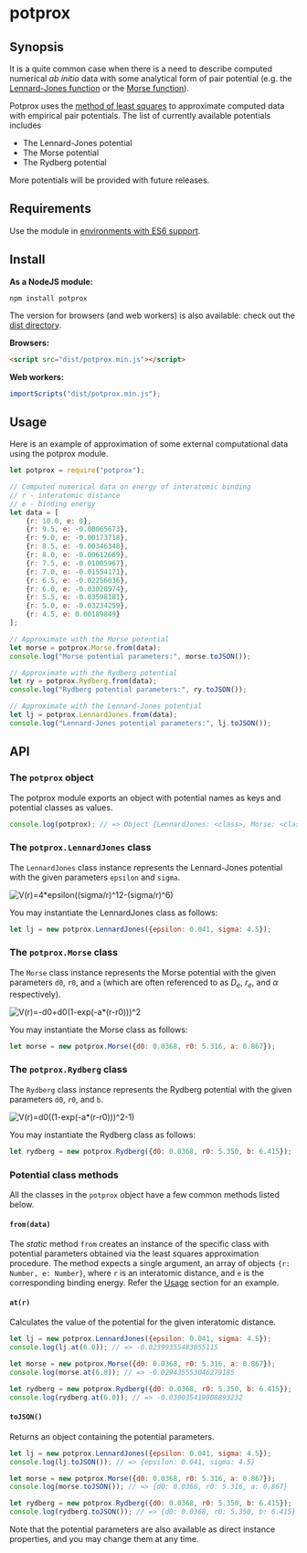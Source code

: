 # potprox

## Synopsis

It is a quite common case when there is a need to describe computed numerical *ab initio* data with some analytical form of pair potential (e.g. the [Lennard-Jones function](https://en.wikipedia.org/wiki/Lennard-Jones_potential) or the [Morse function](https://en.wikipedia.org/wiki/Morse_potential)).

Potprox uses the [method of least squares](https://en.wikipedia.org/wiki/Least_squares) to approximate computed data with empirical pair potentials. The list of currently available potentials includes

* The Lennard-Jones potential
* The Morse potential
* The Rydberg potential

More potentials will be provided with future releases.

## Requirements

Use the module in [environments with ES6 support](https://kangax.github.io/compat-table/es6/).

## Install

**As a NodeJS module:**

```
npm install potprox
```

The version for browsers (and web workers) is also available: check out the [dist directory](dist).

**Browsers:**

```html
<script src="dist/potprox.min.js"></script>
```

**Web workers:**

```javascript
importScripts("dist/potprox.min.js");
````

## Usage

Here is an example of approximation of some external computational data using the potprox module.

```javascript
let potprox = require("potprox");

// Computed numerical data on energy of interatomic binding
// r - interatomic distance
// e - binding energy
let data = [
    {r: 10.0, e: 0},
    {r: 9.5, e: -0.00065673},
    {r: 9.0, e: -0.00173718},
    {r: 8.5, e: -0.00346348},
    {r: 8.0, e: -0.00612669},
    {r: 7.5, e: -0.01005967},
    {r: 7.0, e: -0.01554171},
    {r: 6.5, e: -0.02256036},
    {r: 6.0, e: -0.03028974},
    {r: 5.5, e: -0.03598181},
    {r: 5.0, e: -0.03234259},
    {r: 4.5, e: 0.00189849}
];

// Approximate with the Morse potential
let morse = potprox.Morse.from(data);
console.log("Morse potential parameters:", morse.toJSON());

// Approximate with the Rydberg potential
let ry = potprox.Rydberg.from(data);
console.log("Rydberg potential parameters:", ry.toJSON());

// Approximate with the Lennard-Jones potential
let lj = potprox.LennardJones.from(data);
console.log("Lennard-Jones potential parameters:", lj.toJSON());
```

## API

### The `potprox` object

The potprox module exports an object with potential names as keys and potential classes as values.

```javascript
console.log(potprox); // => Object {LennardJones: <class>, Morse: <class>, ...}
```

### The `potprox.LennardJones` class

The `LennardJones` class instance represents the Lennard-Jones potential with the given parameters `epsilon` and `sigma`.

![V(r)=4*epsilon((sigma/r)^12-(sigma/r)^6)](https://latex.codecogs.com/svg.latex?V&#40;r&#41;=4\varepsilon\left[\left&#40;\frac{\sigma}{r}\right&#41;^{12}-\left&#40;\frac{\sigma}{r}\right&#41;^{6}\right])

You may instantiate the LennardJones class as follows:

```javascript
let lj = new potprox.LennardJones({epsilon: 0.041, sigma: 4.5});
```

### The `potprox.Morse` class

The `Morse` class instance represents the Morse potential with the given parameters `d0`, `r0`, and `a` (which are often referenced to as *D<sub>e</sub>*, *r<sub>e</sub>*, and *α* respectively).

![V(r)=-d0+d0(1-exp(-a*(r-r0)))^2](https://latex.codecogs.com/gif.latex?V&#40;r&#41;=-D_{0}&plus;D_{0}\left[1-\exp\left&#40;-a\left&#40;r-r_{0}\right&#41;\right&#41;\right]^{2})

You may instantiate the Morse class as follows:

```javascript
let morse = new potprox.Morse({d0: 0.0368, r0: 5.316, a: 0.867});
```

### The `potprox.Rydberg` class

The `Rydberg` class instance represents the Rydberg potential with the given parameters `d0`, `r0`, and `b`.

![V(r)=d0((1-exp(-a*(r-r0)))^2-1)](https://latex.codecogs.com/gif.latex?V&#40;r&#41;=-D_{0}\left[1&plus;\frac{b}{r_{0}}\left&#40;r-r_{0}\right&#41;\right]\exp\left[-\frac{b}{r_{0}}\left&#40;r-r_{0}\right&#41;\right])

You may instantiate the Rydberg class as follows:

```javascript
let rydberg = new potprox.Rydberg({d0: 0.0368, r0: 5.350, b: 6.415});
```

### Potential class methods

All the classes in the `potprox` object have a few common methods listed below.

#### `from(data)`

The *static* method `from` creates an instance of the specific class with potential parameters obtained via the least squares approximation procedure. The method expects a single argument, an array of objects `{r: Number, e: Number}`, where `r` is an interatomic distance, and `e` is the corresponding binding energy. Refer the [Usage](#usage) section for an example.

#### `at(r)`

Calculates the value of the potential for the given interatomic distance.

```javascript
let lj = new potprox.LennardJones({epsilon: 0.041, sigma: 4.5});
console.log(lj.at(6.0)); // => -0.02399355483055115

let morse = new potprox.Morse({d0: 0.0368, r0: 5.316, a: 0.867});
console.log(morse.at(6.0)); // => -0.029435553046279185

let rydberg = new potprox.Rydberg({d0: 0.0368, r0: 5.350, b: 6.415});
console.log(rydberg.at(6.0)); // => -0.030035419908893232
```

#### `toJSON()`

Returns an object containing the potential parameters.

```javascript
let lj = new potprox.LennardJones({epsilon: 0.041, sigma: 4.5});
console.log(lj.toJSON()); // => {epsilon: 0.041, sigma: 4.5}

let morse = new potprox.Morse({d0: 0.0368, r0: 5.316, a: 0.867});
console.log(morse.toJSON()); // => {d0: 0.0368, r0: 5.316, a: 0.867}

let rydberg = new potprox.Rydberg({d0: 0.0368, r0: 5.350, b: 6.415});
console.log(rydberg.toJSON()); // => {d0: 0.0368, r0: 5.350, b: 6.415}
```

Note that the potential parameters are also available as direct instance properties, and you may change them at any time.